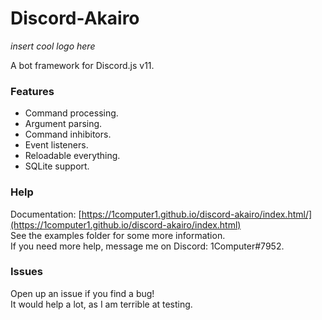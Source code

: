 # Discord-Akairo
*insert cool logo here*  

A bot framework for Discord.js v11.  

### Features
- Command processing.
- Argument parsing.
- Command inhibitors.
- Event listeners.
- Reloadable everything.
- SQLite support.

### Help
Documentation: [https://1computer1.github.io/discord-akairo/index.html/](https://1computer1.github.io/discord-akairo/index.html)  
See the examples folder for some more information.  
If you need more help, message me on Discord: 1Computer#7952.  

### Issues
Open up an issue if you find a bug!  
It would help a lot, as I am terrible at testing.  